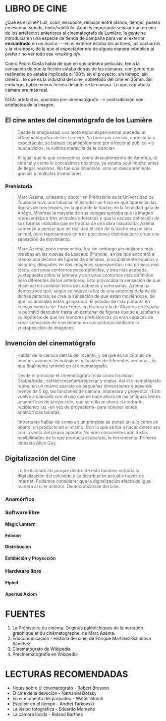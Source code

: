 # LIBRO DE CINE


¿Qué es el cine? Luz, color, encuadre, relación entre planos, tiempo, puesta en escena, sonido, texto/subtitulo. Aquí es importante señalar que en uno de los artefactos anteriores al cinematógrafo de Lumière, la gente se introducía en una especie de tienda de campaña para ver el exterior **encuadrado** en un marco ---en el exterior estaba los actores, los cacharros y la «trampa», de la que el espectador era de alguna manera cómplice al preferir no ver todo ese «*making of*».

Como Pedro Costa habla de que en sus primera peliculas, tenia la sensación de que la ficción estaba detrás de las cámaras, con gente que realmente no estaba implicada al 100% en el proyecto, sin tiempo, sin dinero... lo que es la industria del cine, sobretodo del cine en 35mm. Sin embargo, había menos ficción delante de la cámara. Lo que captaba la cámara era más real.

IDEA: artefactos, aparatos pre-cinematógrafo --> contradicción con artefactos de la imagen.

## El cine antes del cinematógrafo de los Lumière

> Desde la antigüedad, una lenta etapa experimental precedió al «Cinematógrafo» de los Lumière. Ya fuera por ciencia, curiosidad o espectáculo, se trabajó incansablemente por ofrecer al publico «lo nunca visto», la «ultima maravilla de la ciencia». 

> Al igual que lo que conocemos como descubrimiento de América, el cine tal y como lo concebimos nosotros, ya estaba aquí mucho antes de llegar nosotros. No fue una invención, sino un descubrimiento gracias a múltiples invenciones.


### Prehistoria

> Marc Azéma, cineasta y doctor en Prehistoria de la Universidad de Toulouse tuvo una intuición al estudiar un friso en que aparecían las figuras de tres leones, en la gruta de la Vache, en la localidad gala de Ariège. Mientras la mayoría de sus colegas opinaba que la imagen representaba a tres animales diferentes y que la escasa definición de sus formas indicaba que se trataba de una obra inacabada, Azéma comenzó a pensar que en realidad el león de la Vache era un solo animal, pero representado en tres posiciones distintas para crear una sensación de movimiento.

> Marc Azema, poco convencido, fue sin embargo acumulando más pruebas en las cuevas de Lascaux (Francia), en las que encontró al menos una decena de figuras de animales, principalmente equinos y bisontes, dibujados en dos imágenes superpuestas; una primera más tosca, con unos contornos poco definidos, y otra más acabada, yuxtapuesta sobre la primera y con unos contornos más definidos pero diferentes de los anteriores. Esto provocaba la sensación de que el animal en cuestión tenía dos cabezas y ocho patas. Azéma ha demostrado que, según se mueve la luz de una antorcha delante de dichas pinturas, se crea la sensación de que están moviéndose, de que los animales están galopando. El estudio de más pinturas en cuevas como la de Trois Frères en Francia y la de Altamira en España le permitió descubrir hasta un centenar de figuras que se ajustaban a su hipótesis de que los hombres prehistóricos ya eran capaces de crear sensación de movimiento en sus pinturas mediante la yuxtaposición de imágenes.



## Invención del cinematógrafo

> Hablar de la ciencia detrás del invento, y de que es un cúmulo de muchos avances tecnológicos y sociales de diferentes personas, lo que finalmente terminó en el cinematógrafo.

> Desde el principio el cinematógrafo tenía como finalidad: Grabar/rodar, exhibir/enseñar/proyectar y copiar. Así el cinematógrafo reúne, en un mismo aparato de pequeñas dimensiones y pesando menos de 5 kg, las funciones de cámara, impresora y proyector. (Esto vuelve a coincidir con el uso que se hace ahora de las antiguas lentes anamórficas de proyección, que se utilizan ahora al contrarío, recibiendo luz -en vez de proyectarla- para obtener lentes anamórficas baratas.

> Importante hablar de como en un principio se pensó en ello como un objeto, un producto en si mismo. Con lo que se iba a hacer dinero era con la venta del propio aparato. No eran conscientes aún de las posibilidades de lo que producía el aparato, la herramienta. Primera cineasta Alice Guy.

## Digitalización del Cine

> Lo he llamado así porque dentro de esto también entraría la digitalización del celuloide y su distribución actual a través de Internet. Podemos considerar que la digitalización afecto de igual manera al cine anterior. Democratización del cine.

### Anamórfico
### Software libre
#### Magic Lantern
#### Edición
#### Distribución
#### Exhibición y Proyección

### Hardware libre
#### Elphel
#### Apertus Axiom

# FUENTES

1. La Préhistoire du cinéma. Origines paléolithiques de la narration graphique et du cinématographe, de Marc Azéma.
2. Educomunicación - Historia del cine, de Enrique Martínez-Salanova Sánchez.
3. Cinematógrafo de Wikipedia
4. Precinematografía en Wikipedia

# LECTURAS RECOMENDADAS

- Notas sobre el cinematógrafo - Robert Bresson
- El cine de la devoción - Nathaniel Dorsky
- En el momento del parpadeo - Walter Murch
- Esculpir en el tiempo - Andrei Tarkovski
- La visión fotográfica - Eduardo Momeñe
- La cámara lúcida - Roland Barthes